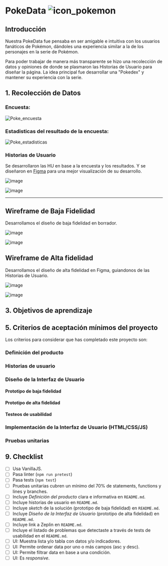 # PokeData ![icon_pokemon](https://github.com/MeliDlc/DEV007-data-lovers/assets/129780351/04927e2a-ff64-46cd-b47c-0ed51efb4f34)



## Introducción

Nuestra PokeData fue pensaba en ser amigable e intuitiva con los usuarios fanáticos de Pokémon, dándoles una experiencia similar a la de los personajes en la serie de Pokémon.

Para poder trabajar de manera más transparente se hizo una recolección de datos y opiniones de donde se plasmaron las Historias de Usuario para diseñar la página. La idea principal fue desarrollar una "Pokedex" y mantener su experiencia con la serie.

## 1. Recolección de Datos

### Encuesta:

![Poke_encuesta](https://github.com/MeliDlc/DEV007-data-lovers/assets/129780351/275e26a7-a5b2-40b7-88c5-e9054b105d20)

### Estadisticas del resultado de la encuesta:

![Poke_estadisticas](https://github.com/MeliDlc/DEV007-data-lovers/assets/129780351/34e368f1-1195-43a2-8862-ad0638fc00a2)


### Historias de Usuario

Se desarrollaron las HU en base a la encuesta y los resultados. Y se diseñaron en [Figma](https://www.figma.com/file/UHqN04KrCYjeeJR8BEAlXr/Untitled?type=whiteboard&node-id=0%3A1&t=bMkFtyVHZv9LDXB0-1) para una mejor visualización de su desarrollo.

![image](https://github.com/MeliDlc/DEV007-data-lovers/assets/129780351/ba1c84d4-c06e-4004-b658-57967d5fcc26)

![image](https://github.com/MeliDlc/DEV007-data-lovers/assets/129780351/080fa065-a041-461b-b216-3e31e36f599d)



***

## Wireframe de Baja Fidelidad

Desarrollamos el diseño de baja fidelidad en borrador.

![image](https://github.com/MeliDlc/DEV007-data-lovers/assets/129780351/e8d839ac-32d0-4114-b5d7-ccdcbe65628f)

![image](https://github.com/MeliDlc/DEV007-data-lovers/assets/129780351/456fe58e-35ba-4ec2-b781-c8bec84ce0bc)


## Wireframe de Alta fidelidad

Desarrollamos el diseño de alta fidelidad en Figma, guiandonos de las Historias de Usuario.

![image](https://github.com/MeliDlc/DEV007-data-lovers/assets/129780351/e38fc285-6e5f-4f16-a278-c497ab776102)

![image](https://github.com/MeliDlc/DEV007-data-lovers/assets/129780351/a0907b5e-6ead-42c4-b109-b976eb1a12fb)


## 3. Objetivos de aprendizaje




## 5. Criterios de aceptación mínimos del proyecto

Los criterios para considerar que has completado este proyecto son:

### Definición del producto

### Historias de usuario


### Diseño de la Interfaz de Usuario

#### Prototipo de baja fidelidad

#### Prototipo de alta fidelidad

#### Testeos de usabilidad


### Implementación de la Interfaz de Usuario (HTML/CSS/JS)


### Pruebas unitarias






## 9. Checklist

* [ ] Usa VanillaJS.
* [ ] Pasa linter (`npm run pretest`)
* [ ] Pasa tests (`npm test`)
* [ ] Pruebas unitarias cubren un mínimo del 70% de statements, functions y
  lines y branches.
* [ ] Incluye _Definición del producto_ clara e informativa en `README.md`.
* [ ] Incluye historias de usuario en `README.md`.
* [ ] Incluye _sketch_ de la solución (prototipo de baja fidelidad) en
  `README.md`.
* [ ] Incluye _Diseño de la Interfaz de Usuario_ (prototipo de alta fidelidad)
  en `README.md`.
* [ ] Incluye link a Zeplin en `README.md`.
* [ ] Incluye el listado de problemas que detectaste a través de tests de
  usabilidad en el `README.md`.
* [ ] UI: Muestra lista y/o tabla con datos y/o indicadores.
* [ ] UI: Permite ordenar data por uno o más campos (asc y desc).
* [ ] UI: Permite filtrar data en base a una condición.
* [ ] UI: Es _responsive_.
